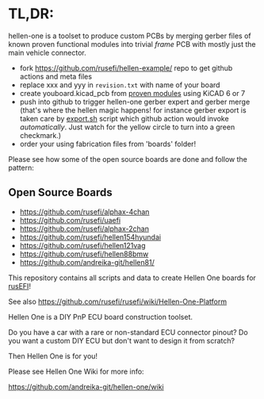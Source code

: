 # TL,DR: 

hellen-one is a toolset to produce custom PCBs by merging gerber files of known proven functional modules into trivial _frame_ PCB with mostly just the main vehicle connector.

* fork https://github.com/rusefi/hellen-example/ repo to get github actions and meta files
* replace xxx and yyy in ``revision.txt`` with name of your board
* create youboard.kicad_pcb from [proven modules](https://github.com/andreika-git/hellen-one/tree/master/modules) using KiCAD 6 or 7
* push into github to trigger hellen-one gerber expert and gerber merge (that's where the hellen magic happens! for instance gerber export is taken care by [export.sh](https://github.com/andreika-git/hellen-one/blob/master/kicad/bin/export.sh) script which github action would invoke _automatically_. Just watch for the yellow circle to turn into a green checkmark.)
* order your using fabrication files from 'boards' folder!

Please see how some of the open source boards are done and follow the pattern:

## Open Source Boards

* https://github.com/rusefi/alphax-4chan
* https://github.com/rusefi/uaefi
* https://github.com/rusefi/alphax-2chan
* https://github.com/rusefi/hellen154hyundai
* https://github.com/rusefi/hellen121vag
* https://github.com/rusefi/hellen88bmw
* https://github.com/andreika-git/hellen81/

This repository contains all scripts and data to create Hellen One boards for [rusEFI](https://github.com/rusefi/rusefi)!

See also https://github.com/rusefi/rusefi/wiki/Hellen-One-Platform

Hellen One is a DIY PnP ECU board construction toolset.

Do you have a car with a rare or non-standard ECU connector pinout?
Do you want a custom DIY ECU but don't want to design it from scratch?

Then Hellen One is for you!

Please see Hellen One Wiki for more info:

https://github.com/andreika-git/hellen-one/wiki

